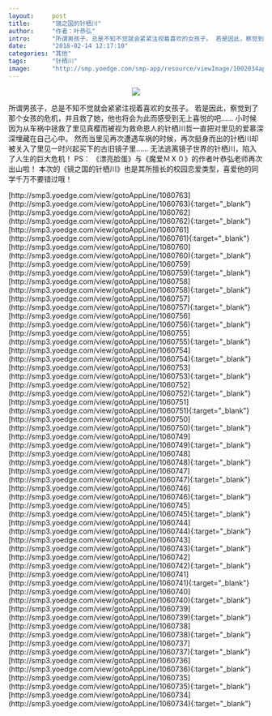 ```yaml
---
layout:     post
title:      "镜之国的针栖川"
author:     "作者：叶恭弘"
intro:      "所谓男孩子，总是不知不觉就会紧紧注视着喜欢的女孩子。 若是因此，察觉到了那个女孩的危机，并且救了她，他也将会为此而感受到无上喜悦的吧…… 小时候因为从车祸中拯救了里见真樱而被视为救命恩人的针栖川哲一直把对里见的爱慕深深埋藏在自己心中。 然而当里见再次遭遇车祸的时候，再次挺身而出的针栖川却被关入了里见一时兴起买下的古旧镜子里…… 无法逃离镜子世界的针栖川，陷入了人生的巨大危机！ PS： 《漂亮脸蛋》与《魔爱ＭＸ０》的作者叶恭弘老师再次出山啦！ 本次的《镜之国的针栖川》也是其所擅长的校园恋爱类型，喜爱他的同学千万不要错过哦！"
date:       "2018-02-14 12:17:10"
categories: "其他"
tags:       "针栖川"
image:      "http://smp.yoedge.com/smp-app/resource/viewImage/1002034appline.png"
---
```

<div style="text-align: center">
<p><img src="http://smp.yoedge.com/smp-app/resource/viewImage/1002034appline.png"/></p>
</div>
<p class="post-meta">
<span>所谓男孩子，总是不知不觉就会紧紧注视着喜欢的女孩子。 若是因此，察觉到了那个女孩的危机，并且救了她，他也将会为此而感受到无上喜悦的吧…… 小时候因为从车祸中拯救了里见真樱而被视为救命恩人的针栖川哲一直把对里见的爱慕深深埋藏在自己心中。 然而当里见再次遭遇车祸的时候，再次挺身而出的针栖川却被关入了里见一时兴起买下的古旧镜子里…… 无法逃离镜子世界的针栖川，陷入了人生的巨大危机！ PS： 《漂亮脸蛋》与《魔爱ＭＸ０》的作者叶恭弘老师再次出山啦！ 本次的《镜之国的针栖川》也是其所擅长的校园恋爱类型，喜爱他的同学千万不要错过哦！</span>
</p>
[http://smp3.yoedge.com/view/gotoAppLine/1060763](http://smp3.yoedge.com/view/gotoAppLine/1060763){:target="_blank"}
[http://smp3.yoedge.com/view/gotoAppLine/1060762](http://smp3.yoedge.com/view/gotoAppLine/1060762){:target="_blank"}
[http://smp3.yoedge.com/view/gotoAppLine/1060761](http://smp3.yoedge.com/view/gotoAppLine/1060761){:target="_blank"}
[http://smp3.yoedge.com/view/gotoAppLine/1060760](http://smp3.yoedge.com/view/gotoAppLine/1060760){:target="_blank"}
[http://smp3.yoedge.com/view/gotoAppLine/1060759](http://smp3.yoedge.com/view/gotoAppLine/1060759){:target="_blank"}
[http://smp3.yoedge.com/view/gotoAppLine/1060758](http://smp3.yoedge.com/view/gotoAppLine/1060758){:target="_blank"}
[http://smp3.yoedge.com/view/gotoAppLine/1060757](http://smp3.yoedge.com/view/gotoAppLine/1060757){:target="_blank"}
[http://smp3.yoedge.com/view/gotoAppLine/1060756](http://smp3.yoedge.com/view/gotoAppLine/1060756){:target="_blank"}
[http://smp3.yoedge.com/view/gotoAppLine/1060755](http://smp3.yoedge.com/view/gotoAppLine/1060755){:target="_blank"}
[http://smp3.yoedge.com/view/gotoAppLine/1060754](http://smp3.yoedge.com/view/gotoAppLine/1060754){:target="_blank"}
[http://smp3.yoedge.com/view/gotoAppLine/1060753](http://smp3.yoedge.com/view/gotoAppLine/1060753){:target="_blank"}
[http://smp3.yoedge.com/view/gotoAppLine/1060752](http://smp3.yoedge.com/view/gotoAppLine/1060752){:target="_blank"}
[http://smp3.yoedge.com/view/gotoAppLine/1060751](http://smp3.yoedge.com/view/gotoAppLine/1060751){:target="_blank"}
[http://smp3.yoedge.com/view/gotoAppLine/1060750](http://smp3.yoedge.com/view/gotoAppLine/1060750){:target="_blank"}
[http://smp3.yoedge.com/view/gotoAppLine/1060749](http://smp3.yoedge.com/view/gotoAppLine/1060749){:target="_blank"}
[http://smp3.yoedge.com/view/gotoAppLine/1060748](http://smp3.yoedge.com/view/gotoAppLine/1060748){:target="_blank"}
[http://smp3.yoedge.com/view/gotoAppLine/1060747](http://smp3.yoedge.com/view/gotoAppLine/1060747){:target="_blank"}
[http://smp3.yoedge.com/view/gotoAppLine/1060746](http://smp3.yoedge.com/view/gotoAppLine/1060746){:target="_blank"}
[http://smp3.yoedge.com/view/gotoAppLine/1060745](http://smp3.yoedge.com/view/gotoAppLine/1060745){:target="_blank"}
[http://smp3.yoedge.com/view/gotoAppLine/1060744](http://smp3.yoedge.com/view/gotoAppLine/1060744){:target="_blank"}
[http://smp3.yoedge.com/view/gotoAppLine/1060743](http://smp3.yoedge.com/view/gotoAppLine/1060743){:target="_blank"}
[http://smp3.yoedge.com/view/gotoAppLine/1060742](http://smp3.yoedge.com/view/gotoAppLine/1060742){:target="_blank"}
[http://smp3.yoedge.com/view/gotoAppLine/1060741](http://smp3.yoedge.com/view/gotoAppLine/1060741){:target="_blank"}
[http://smp3.yoedge.com/view/gotoAppLine/1060740](http://smp3.yoedge.com/view/gotoAppLine/1060740){:target="_blank"}
[http://smp3.yoedge.com/view/gotoAppLine/1060739](http://smp3.yoedge.com/view/gotoAppLine/1060739){:target="_blank"}
[http://smp3.yoedge.com/view/gotoAppLine/1060738](http://smp3.yoedge.com/view/gotoAppLine/1060738){:target="_blank"}
[http://smp3.yoedge.com/view/gotoAppLine/1060737](http://smp3.yoedge.com/view/gotoAppLine/1060737){:target="_blank"}
[http://smp3.yoedge.com/view/gotoAppLine/1060736](http://smp3.yoedge.com/view/gotoAppLine/1060736){:target="_blank"}
[http://smp3.yoedge.com/view/gotoAppLine/1060735](http://smp3.yoedge.com/view/gotoAppLine/1060735){:target="_blank"}
[http://smp3.yoedge.com/view/gotoAppLine/1060734](http://smp3.yoedge.com/view/gotoAppLine/1060734){:target="_blank"}


